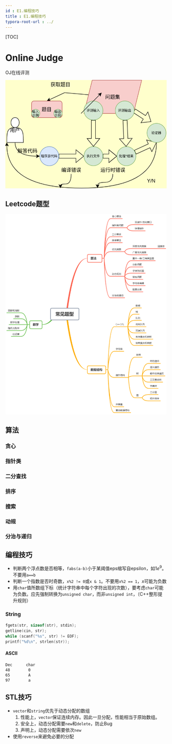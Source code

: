 ```yaml
---
id : E1.编程技巧
title : E1.编程技巧
typora-root-url : ../
---
```


[TOC]

# Online Judge

OJ在线评测

![1.oj.drawio](/Image/E1.编程技巧-photo/1.oj.drawio.png)

## Leetcode题型

![image-20210922091701884](/Image/E1.编程技巧-photo/image-20210922091701884.png)



## 算法

### 贪心

### 指针类

### 二分查找

### 排序

### 搜索

### 动规

### 分治与递归



## 编程技巧

- 判断两个浮点数是否相等，`fabs(a-b)`小于某阈值eps缩写自epsilon，如$1e^9$。不要用`a==b`
- 判断一个指数是否时奇数，`x%2 != 0`或`x & 1`。不要用`x%2 == 1`，$x$可能为负数
- 用`char`值所数组下标（统计字符串中每个字符出现的次数），要考虑`char`可能为负数。应先强制转换为`unsigned char`，而非`unsigned int`，（C++整形提升规则）



### String

```cpp
fgets(str, sizeof(str), stdin);
getline(cin, str);
while (scanf("%s", str) != EOF);
printf("%d\n", strlen(str));
```

#### ASCII

```asciiarmor
Dec      char     
48        0
65        A
97        a
```





## STL技巧

- `vector`和`string`优先于动态分配的数组
  1. 性能上，`vector`保证连续内存。因此一旦分配，性能相当于原始数组。
  2. 安全上，动态分配需要`new`和`delete`，防止Bug
  3. 声明上，动态分配需要依次`new`
- 使用`reverse`来避免必要的分配

